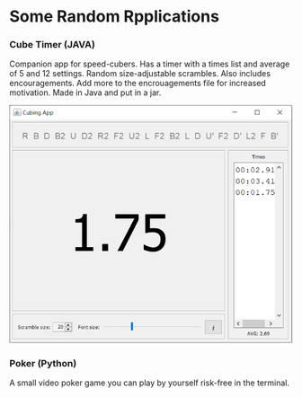 # Some Random Rpplications

### Cube Timer (JAVA)
Companion app for speed-cubers. Has a timer with a times list and average of 5 and 12 settings. Random size-adjustable scrambles. Also includes encouragements. Add more to the encrouagements file for increased motivation. Made in Java and put in a jar.

![screenshot](imgs/cubess.png)

### Poker (Python)
A small video poker game you can play by yourself risk-free in the terminal.